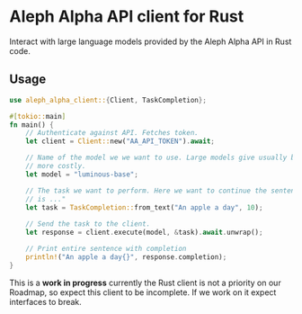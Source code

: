 # Aleph Alpha API client for Rust

Interact with large language models provided by the Aleph Alpha API in Rust code.

## Usage

```rust
use aleph_alpha_client::{Client, TaskCompletion};

#[tokio::main]
fn main() {
    // Authenticate against API. Fetches token.
    let client = Client::new("AA_API_TOKEN").await;

    // Name of the model we we want to use. Large models give usually better answer, but are also
    // more costly.
    let model = "luminous-base";

    // The task we want to perform. Here we want to continue the sentence: "The most important thing
    // is ..."
    let task = TaskCompletion::from_text("An apple a day", 10);
    
    // Send the task to the client.
    let response = client.execute(model, &task).await.unwrap();

    // Print entire sentence with completion
    println!("An apple a day{}", response.completion);
}
```

This is a **work in progress** currently the Rust client is not a priority on our Roadmap, so expect this client to be incomplete. If we work on it expect interfaces to break.
